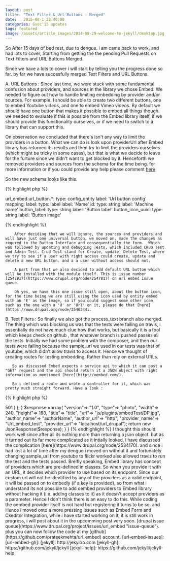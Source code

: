 ```yaml
---
layout: post
title:  "Text Filter & Url Buttons : Merged"
date:   2015-08-1 22:40:00
categories: Gsoc'15 updates
tags: featured
image: /assets/article_images/2014-08-29-welcome-to-jekyll/desktop.jpg
---
```


So After 15 days of bed rest, due to dengue. i am came back to work, and had lots to cover, Starting from getting the the pending Pull Requests on Text Filters and URL Buttons Merged.

Since we have a lots to cover i will start by telling you the progress done so far. by far we have succesfully merged Text Filters and URL Buttons.

A. URL Buttons : Since last time, we were stuck with some fundamental confusion about providers, and sources in the library we chose Embed.  We needed to figure out how to handle limiting embedding by provider and/or sources. For example. I should be able to create two different buttons, one to embed Youtube videos, and one to embed Vimeo videos. By default we should have one button that makes it possible to embed all things though. we needed to evaluate if this is possible from the Embed library itself, if we should provide this functionality ourselves, or if we need to switch to a library that can support this.

On observation we concluded that there's isn't any way to limit the providers in a button. What we can do is look upon providerUrl after Embed library has returned its results and then try to limit the providers ourselves (which might be tricky in some cases), but that is what we decide to leave for the furture since we didn't want to get blocked by it. Henceforth we removed providers and sources from the schema for the time being. for more information or if you could provide any help please comment [here](https://www.drupal.org/node/2529318)
        
So the new schema looks like this.


{% highlight php %}

url_embed.url_button.\*:
  type: config_entity
  label: 'Url button config'
  mapping:
    label:
      type: label
      label: 'Name'
    id: 
      type: string
      label: 'Machine name'
    button_label:
      type: string
      label: 'Button label'
    button_icon_uuid:
      type: string
      label: 'Button image'

{% endhighlight %}

        After deciding that we will ignore, the sources and providers and will have just one universal button, we moved on, made the changes as requred in the Button Interface and consequentially the form.  Which was followed by updating and debugging Tests, which included CRUD Test and Admin Test. Crud Test stand for Create, update, Delete Test, where we try to see if a user with right access could create, update and delete a new URL button. and a a user without access should not.

        A part from that we also decided to add default URL button which will be installed with the module itself. This is issue number [2547817](https://www.drupal.org/node/2547817) on url embed issue queue.

        Oh yes, we have this one issue still open, about the button icon, for the time being we are still using the icon used by entity embed with an 'E' as the image, so if you could suggest some other icon, such as the one with a 'U' or 'Url' on it, please do that [here](https://www.drupal.org/node/2546344i.

B. Text Filters : 
       So finally we also got the process_text branch also merged. The thing which was blocking us was that the tests were failing on travis, i essentially do not have much clue how that works, but basically it is a tool which keeps check on github , that whatever branch is pushed passes all the tests. Initially we had some problem with the composer, and then our tests were failing because the sample_url we used in our tests was that of youtube, which didn't allow travis to access it. Hence we thought of creating routes for testing embedding, Rather than rely on external URLs.

       So as discussed Embed expects a service api to which it can post a "GET" request and the api should return it a JSON object with right information as mentioned [here](http://oembed.com/).

       So i defined a route and wrote a controller for it, which was pretty much straight forward. Have a look :

{% highlight php %}

<?php


namespace Drupal\url_embed\Controller;

use Drupal\Core\Controller\ControllerBase;
use Symfony\Component\HttpFoundation\JsonResponse;
    

class OembedProvider extends ControllerBase{


 
    /**
     * Returns a json response whenever called.
     *
     */
    public function content($url=False, $Format = 'json'){
        
        //Start by checking format
        if( $format == 'xml'){
            //throw an error as we don't support it
            return 501;//new WP_Error( 'oembed_lack_support', __( 'only JSON supported for oEmbed' ), array( 'status' => 501 ) );
        }
       
        $response =array( "version"=> "1.0",
                                   "type"=> "photo",
                                   "width"=> 240,
                                   "height"=> 160,
                                   "title"=> "title",
                                   "url"=> "js/plugins/embedTest/DP.jpg",
                                   "author_name"=> "authorName",
                                   "author_url"=> "http",
                                   "provider_name"=> "Url_embed_test",
                                   "provider_url"=> "localhost/url_drupal");  

        return new JsonResponse($response);
    }
    
}

{% endhighlight %}

I thought this should work well since after all its nothing more than returning a json object. but as it turned out its far more complicated as it intially looked, i have discussed the complication [here](https://www.drupal.org/node/2534170). and since i had lost a lot of time after my dengue i moved on without it and fortunately changing sample_url from youtube to flickr worked also allowed travis to run the test and the tests passed. 

Breifly speaking, Embed library has concept of providers which are pre-defined in classes. So when you provide it with an URL, it decides which provider to use based on its endpoint. Since our custom url will not be identified by any of the providers as a valid endpoint, it will be passed on to embedly (if a key is provided), so from what i understand its not possible to add oembed providers to Embed library without hacking it (i.e. adding classes to it) as it doesn't accept providers as a parameter. Hence I don't think there is an easy to do this. While coding the oembed provider itself is not hard but registering it turns to be so.

and Hence i moved onto a more pressing issues such as Embed Form and Ckeditor Integration, while i have started working on it, it is still work in progress, i will post about it in the upcomming post very soon.


[drupal issue queue](https://www.drupal.org/project/issues/url_embed "issue-queue").

plus you can now follow the code at my [github](https://github.com/prateekmehta/url_embed) account.

[url-embed-issues]: [url-embed-gh]:


[jekyll]:      http://jekyllrb.com
[jekyll-gh]:   https://github.com/jekyll/jekyll
[jekyll-help]: https://github.com/jekyll/jekyll-help
